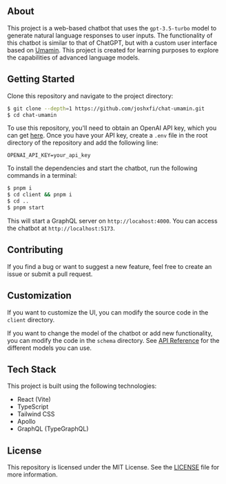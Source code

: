 ## About

This project is a web-based chatbot that uses the `gpt-3.5-turbo` model to generate natural language responses to user inputs. The functionality of this chatbot is similar to that of ChatGPT, but with a custom user interface based on [Umamin](https://umamin.link). This project is created for learning purposes to explore the capabilities of advanced language models.

## Getting Started

Clone this repository and navigate to the project directory:

```sh
$ git clone --depth=1 https://github.com/joshxfi/chat-umamin.git
$ cd chat-umamin
```

To use this repository, you'll need to obtain an OpenAI API key, which you can get [here](https://platform.openai.com/account/api-keys). Once you have your API key, create a `.env` file in the root directory of the repository and add the following line:

```env
OPENAI_API_KEY=your_api_key
```

To install the dependencies and start the chatbot, run the following commands in a terminal:

```sh
$ pnpm i
$ cd client && pnpm i
$ cd ..
$ pnpm start
```

This will start a GraphQL server on `http://locahost:4000`. You can access the chatbot at `http://localhost:5173`.

## Contributing

If you find a bug or want to suggest a new feature, feel free to create an issue or submit a pull request.

## Customization

If you want to customize the UI, you can modify the source code in the `client` directory.

If you want to change the model of the chatbot or add new functionality, you can modify the code in the `schema` directory. See [API Reference](https://platform.openai.com/docs/api-reference/introduction) for the different models you can use.

## Tech Stack

This project is built using the following technologies:
- React (Vite)
- TypeScript
- Tailwind CSS
- Apollo
- GraphQL (TypeGraphQL)

## License

This repository is licensed under the MIT License. See the [LICENSE](https://github.com/joshxfi/chat-umamin/blob/main/LICENSE) file for more information.
